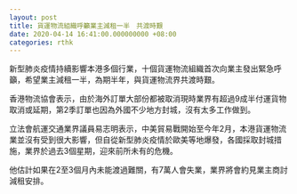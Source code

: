 ```yaml
---
layout: post
title: 貨運物流組織呼籲業主減租一半　共渡時艱
date: 2020-04-14 16:41:00.000000000 +08:00
categories: rthk
---
```


新型肺炎疫情持續影響本港多個行業，十個貨運物流組織首次向業主發出緊急呼籲，希望業主減租一半，為期半年，與貨運物流界共渡時艱。

香港物流協會表示，由於海外訂單大部份都被取消現時業界有超過9成半付運貨物取消或延期，第2季訂單也因為外國不少地方封城，沒有太多工作做到。

立法會航運交通業界議員易志明表示，中美貿易戰開始至今年2月，本港貨運物流業並沒有受到很大影響，但自從新型肺炎疫情於歐美等地爆發，各國採取封城措施，業界於過去3個星期，迎來前所未有的危機。

他估計如果在2至3個月內未能渡過難關，有7萬人會失業，業界將會約見業主商討減租安排。
